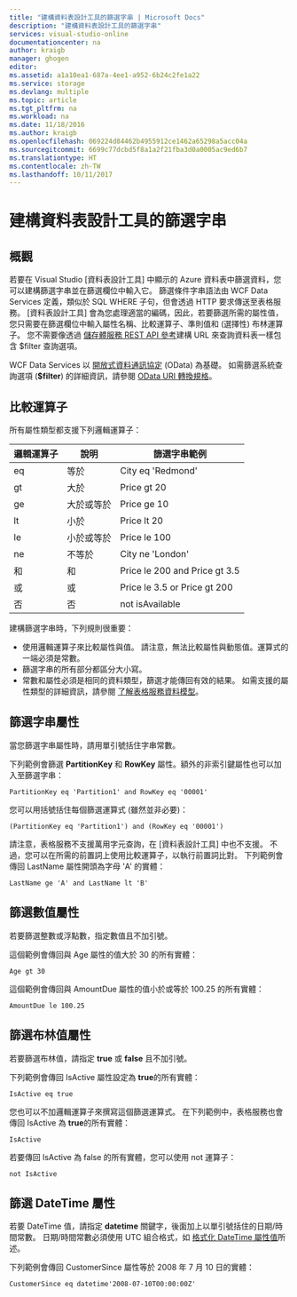 ```yaml
---
title: "建構資料表設計工具的篩選字串 | Microsoft Docs"
description: "建構資料表設計工具的篩選字串"
services: visual-studio-online
documentationcenter: na
author: kraigb
manager: ghogen
editor: 
ms.assetid: a1a10ea1-687a-4ee1-a952-6b24c2fe1a22
ms.service: storage
ms.devlang: multiple
ms.topic: article
ms.tgt_pltfrm: na
ms.workload: na
ms.date: 11/18/2016
ms.author: kraigb
ms.openlocfilehash: 069224d84462b4955912ce1462a65298a5acc04a
ms.sourcegitcommit: 6699c77dcbd5f8a1a2f21fba3d0a0005ac9ed6b7
ms.translationtype: HT
ms.contentlocale: zh-TW
ms.lasthandoff: 10/11/2017
---
```

# <a name="constructing-filter-strings-for-the-table-designer"></a>建構資料表設計工具的篩選字串
## <a name="overview"></a>概觀
若要在 Visual Studio [資料表設計工具] 中顯示的 Azure 資料表中篩選資料，您可以建構篩選字串並在篩選欄位中輸入它。 篩選條件字串語法由 WCF Data Services 定義，類似於 SQL WHERE 子句，但會透過 HTTP 要求傳送至表格服務。 [資料表設計工具]  會為您處理適當的編碼，因此，若要篩選所需的屬性值，您只需要在篩選欄位中輸入屬性名稱、比較運算子、準則值和 (選擇性) 布林運算子。 您不需要像透過 [儲存體服務 REST API 參考](http://go.microsoft.com/fwlink/p/?LinkId=400447)建構 URL 來查詢資料表一樣包含 $filter 查詢選項。

WCF Data Services 以 [開放式資料通訊協定](http://go.microsoft.com/fwlink/p/?LinkId=214805) (OData) 為基礎。 如需篩選系統查詢選項 (**$filter**) 的詳細資訊，請參閱 [OData URI 轉換規格](http://go.microsoft.com/fwlink/p/?LinkId=214806)。

## <a name="comparison-operators"></a>比較運算子
所有屬性類型都支援下列邏輯運算子：

| 邏輯運算子 | 說明 | 篩選字串範例 |
| --- | --- | --- |
| eq |等於 |City eq 'Redmond' |
| gt |大於 |Price gt 20 |
| ge |大於或等於 |Price ge 10 |
| lt |小於 |Price lt 20 |
| le |小於或等於 |Price le 100 |
| ne |不等於 |City ne 'London' |
| 和 |和 |Price le 200 and Price gt 3.5 |
| 或 |或 |Price le 3.5 or Price gt 200 |
| 否 |否 |not isAvailable |

建構篩選字串時，下列規則很重要：

* 使用邏輯運算子來比較屬性與值。 請注意，無法比較屬性與動態值。運算式的一端必須是常數。
* 篩選字串的所有部分都區分大小寫。
* 常數和屬性必須是相同的資料類型，篩選才能傳回有效的結果。 如需支援的屬性類型的詳細資訊，請參閱 [了解表格服務資料模型](http://go.microsoft.com/fwlink/p/?LinkId=400448)。

## <a name="filtering-on-string-properties"></a>篩選字串屬性
當您篩選字串屬性時，請用單引號括住字串常數。

下列範例會篩選 **PartitionKey** 和 **RowKey** 屬性。額外的非索引鍵屬性也可以加入至篩選字串：

    PartitionKey eq 'Partition1' and RowKey eq '00001'

您可以用括號括住每個篩選運算式 (雖然並非必要)：

    (PartitionKey eq 'Partition1') and (RowKey eq '00001')

請注意，表格服務不支援萬用字元查詢，在 [資料表設計工具] 中也不支援。 不過，您可以在所需的前置詞上使用比較運算子，以執行前置詞比對。 下列範例會傳回 LastName 屬性開頭為字母 'A' 的實體：

    LastName ge 'A' and LastName lt 'B'

## <a name="filtering-on-numeric-properties"></a>篩選數值屬性
若要篩選整數或浮點數，指定數值且不加引號。

這個範例會傳回與 Age 屬性的值大於 30 的所有實體：

    Age gt 30

這個範例會傳回與 AmountDue 屬性的值小於或等於 100.25 的所有實體：

    AmountDue le 100.25

## <a name="filtering-on-boolean-properties"></a>篩選布林值屬性
若要篩選布林值，請指定 **true** 或 **false** 且不加引號。

下列範例會傳回 IsActive 屬性設定為 **true**的所有實體：

    IsActive eq true

您也可以不加邏輯運算子來撰寫這個篩選運算式。 在下列範例中，表格服務也會傳回 IsActive 為 **true**的所有實體：

    IsActive

若要傳回 IsActive 為 false 的所有實體，您可以使用 not 運算子：

    not IsActive

## <a name="filtering-on-datetime-properties"></a>篩選 DateTime 屬性
若要 DateTime 值，請指定 **datetime** 關鍵字，後面加上以單引號括住的日期/時間常數。 日期/時間常數必須使用 UTC 組合格式，如 [格式化 DateTime 屬性值](http://go.microsoft.com/fwlink/p/?LinkId=400449)所述。

下列範例會傳回 CustomerSince 屬性等於 2008 年 7 月 10 日的實體：

    CustomerSince eq datetime'2008-07-10T00:00:00Z'
